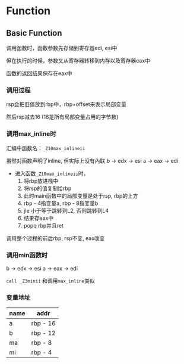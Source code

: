 # Function

## Basic Function

调用函数时，函数参数先存储到寄存器edi, esi中

但在执行的时候，参数又从寄存器转移到内存以及寄存器eax中

函数的返回结果保存在eax中

### 调用过程

rsp会把旧值放到rbp中，rbp+offset来表示局部变量

然后rsp减去16 (16是所有局部变量占用的字节数)

### 调用max_inline时

汇编中函数名：`_Z10max_inlineii`

虽然对函数声明了inline, 但实际上没有內联
b -> edx -> esi
a -> eax -> edi

- 进入函数`_Z10max_inlineii`时，
    1. 将rbp放进栈中
    2. 将rsp的值复制给rbp
    3. 此时main函数中的局部变量是处于rsp, rbp的上方
    4. rbp - 4指变量a, rbp - 8指变量b
    5. jle 小于等于跳转到L2, 否则跳转到L4 
    6. 结果存eax中
    7. popq rbp并且ret

调用整个过程的前后rbp, rsp不变, eax改变

### 调用min函数时

b -> edx -> esi
a -> eax -> edi

`call _Z3minii`
和调用`max_inline`类似


### 变量地址

name | addr
--|--
a | rbp - 16
b | rbp - 12
ma | rbp - 8
mi | rbp - 4
